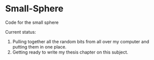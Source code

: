 # Small-Sphere
Code for the small sphere

Current status: 
1. Pulling together all the random bits from all over my computer and putting them in one place.
2. Getting ready to write my thesis chapter on this subject.
